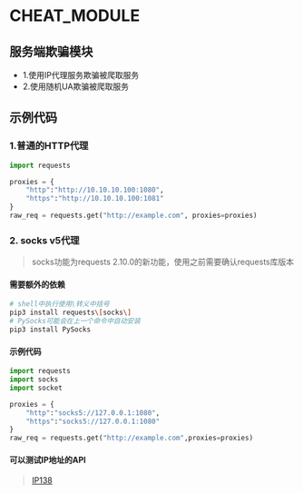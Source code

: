 # CHEAT_MODULE

## 服务端欺骗模块
- 1.使用IP代理服务欺骗被爬取服务
- 2.使用随机UA欺骗被爬取服务

## 示例代码
### 1.普通的HTTP代理
```py
import requests

proxies = {
    "http":"http://10.10.10.100:1080",
    "https":"http://10.10.10.100:1081"
}
raw_req = requests.get("http://example.com", proxies=proxies)
```
### 2. socks v5代理
> socks功能为requests 2.10.0的新功能，使用之前需要确认requests库版本
#### 需要额外的依赖
```sh
# shell中执行使用\转义中括号
pip3 install requests\[socks\]
# PySocks可能会在上一个命令中自动安装
pip3 install PySocks

```
#### 示例代码
```py
import requests
import socks
import socket

proxies = {
    "http":"socks5://127.0.0.1:1080",
    "https":"socks5://127.0.0.1:1080"
}
raw_req = requests.get("http://example.com",proxies=proxies)
```
#### 可以测试IP地址的API
> [IP138](http://2017.ip138.com/ic.asp)